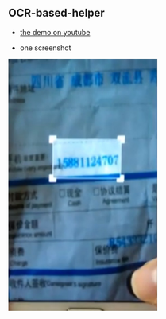## OCR-based-helper

* [the demo on youtube](https://youtu.be/yjz7phKSQIo)

* one screenshot

<img src="https://github.com/yipersevere/OCR-based-helper/blob/master/Selection_018.jpg" width="300"/>


